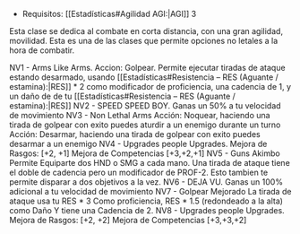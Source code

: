 - Requisitos: [[Estadísticas#Agilidad AGI:|AGI]] 3

Esta clase se dedica al combate en corta distancia, con una gran agilidad, movilidad.
Esta es una de las clases que permite opciones no letales a la hora de combatir.

NV1 - Arms Like Arms.
	Accion: Golpear.
	Permite ejecutar tiradas de ataque estando desarmado, usando [[Estadísticas#Resistencia – RES (Aguante / estamina):|RES]] \* 2 como modificador de proficiencia, una cadencia de 1, y un daño de de tu [[Estadísticas#Resistencia – RES (Aguante / estamina):|RES]]
NV2 - SPEED SPEED BOY.
	Ganas un 50% a tu velocidad de movimiento
NV3 - Non Lethal Arms
	Acción: Noquear, haciendo una tirada de golpear con exito puedes aturdir a un enemigo durante un turno
	Acción: Desarmar, haciendo una tirada de golpear con exito puedes desarmar a un enemigo
NV4 - Upgrades people Upgrades.
	Mejora de Rasgos: \[+2, +1\]
	Mejora de Competencias \[+3,+2,+1\]
NV5 - Guns Akimbo
	Permite Equiparte dos HND o SMG a cada mano. Una tirada de ataque tiene el doble de cadencia pero un modificador de PROF-2. Esto tambien te permite disparar a dos objetivos a la vez.
NV6 - DEJA VU.
	Ganas un 100% adicional a tu velocidad de movimiento 
NV7 - Golpear Mejorado
	La tirada de ataque usa tu RES * 3 Como proficiencia, 
	RES * 1.5 (redondeado a la alta)  como Daño
	Y tiene una Cadencia de 2.
NV8 - Upgrades people Upgrades.
	Mejora de Rasgos: \[+2, +2\]
	Mejora de Competencias \[+3,+3,+2\]
